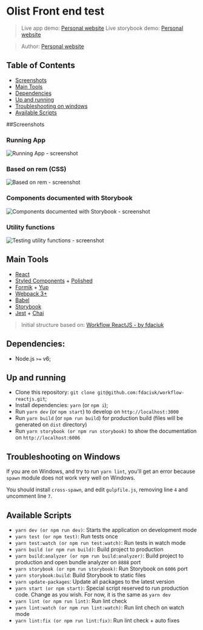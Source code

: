 # Olist Front end test

> Live app demo: [Personal website](https://olist-test-frontend.herokuapp.com/)
> Live storybook demo: [Personal website](https://olist-test-frontend.herokuapp.com/storybook)

> Author: [Personal website](https://pauloregis.herokuapp.com/)

## Table of Contents

- [Screenshots](#screenshots)
- [Main Tools](#main-tools)
- [Dependencies](#dependencies)
- [Up and running](#up-and-running)
- [Troubleshooting on windows](#troubleshooting-on-windows)
- [Available Scripts](#available-scripts)

##Screenshots

### Running App

![Running App - screenshot](https://i.imgur.com/C2iQkz5.gif)

### Based on rem (CSS)

![Based on rem - screenshot](https://i.imgur.com/9iiCxg3.gif)

### Components documented with Storybook

![Components documented with Storybook - screenshot](https://i.imgur.com/lMd7Sb5.gif)

### Utility functions

![Testing utility functions - screenshot](https://i.imgur.com/7571yRz.gif)

## Main Tools

* [React](https://reactjs.org/)
* [Styled Components](https://www.styled-components.com/) + [Polished](https://polished.js.org/)
* [Formik](https://github.com/jaredpalmer/formik) + [Yup](https://github.com/jquense/yup)
* [Webpack 3+](https://webpack.github.io/)
* [Babel](https://babeljs.io/)
* [Storybook](https://storybook.js.org/)
* [Jest](https://facebook.github.io/jest/) + [Chai](http://chaijs.com/)

> Initial structure based on: [Workflow ReactJS - by fdaciuk](https://github.com/fdaciuk/workflow-reactjs)

## Dependencies:

- Node.js `>=` v6;

## Up and running

- Clone this repository: `git clone git@github.com:fdaciuk/workflow-reactjs.git`;
- Install dependencies: `yarn` (or `npm i`);
- Run `yarn dev` (or `npm start`) to develop on `http://localhost:3000`
- Run `yarn build` (or `npm run build`) for production build (files will be generated on `dist` directory)
- Run `yarn storybook (or npm run storybook)` to show the documentation on `http://localhost:6006`

## Troubleshooting on Windows

If you are on Windows, and try to run `yarn lint`, you'll get an error
because `spawn` module does not work very well on Windows.

You should install `cross-spawn`, and edit `gulpfile.js`, removing line `4` and
uncomment line `7`.

## Available Scripts

- `yarn dev (or npm run dev)`: Starts the application on development mode
- `yarn test (or npm test)`: Run tests once
- `yarn test:watch (or npm run test:watch)`: Run tests in watch mode
- `yarn build (or npm run build)`: Build project to production
- `yarn build:analyzer (or npm run build:analyzer)`: Build project to production and open bundle analyzer on `8888` port
- `yarn storybook (or npm run storybook)`: Run Storybook on `6006` port
- `yarn storybook:build`: Build Storybook to static files
- `yarn update-packages`: Update all packages to the latest version
- `yarn start (or npm start)`: Special script reserved to run production code. Change as you wish. For now, it is the same as `yarn dev`
- `yarn lint (or npm run lint)`: Run lint check
- `yarn lint:watch (or npm run lint:watch)`: Run lint chech on watch mode
- `yarn lint:fix (or npm run lint:fix)`: Run lint check + auto fixes

